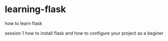 # learning-flask

how to learn flask

session 1
how to install flask and how to configure your project as a beginer

